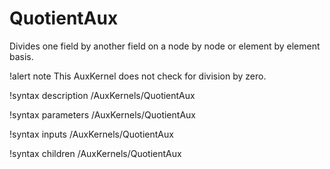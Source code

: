 # QuotientAux

Divides one field by another field on a node by node or element by element basis.

!alert note
This AuxKernel does not check for division by zero.

!syntax description /AuxKernels/QuotientAux

!syntax parameters /AuxKernels/QuotientAux

!syntax inputs /AuxKernels/QuotientAux

!syntax children /AuxKernels/QuotientAux
